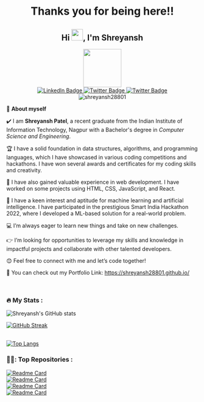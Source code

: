 <h1 align="center">Thanks you for being here!!</h1>
<h2 align="center">Hi <img src="https://media.giphy.com/media/hvRJCLFzcasrR4ia7z/giphy.gif" width="30px"/>, I'm Shreyansh</h1>

<div id="header" align="center">
  <img src="https://media.giphy.com/media/M9gbBd9nbDrOTu1Mqx/giphy.gif" width="100"/>
</div>
<div id="badges" align="center">
  <a href="https://www.linkedin.com/in/shreyansh-patel-01036a210/">
    <img src="https://img.shields.io/badge/LinkedIn-blue?style=for-the-badge&logo=linkedin&logoColor=white" alt="LinkedIn Badge"/>
  </a>
  <a href="mailto:shreyanshpatel282002@gmail.com">
    <img src="https://img.shields.io/badge/mail-red?style=for-the-badge&logo=gmail&logoColor=white" alt="Twitter Badge"/>
  </a>
  <a href="https://twitter.com/ShreyanshP61670">
    <img src="https://img.shields.io/badge/Twitter-blue?style=for-the-badge&logo=twitter&logoColor=white" alt="Twitter Badge"/>
  </a>
</div>
<div id="badges" align="center">
   <img src="https://komarev.com/ghpvc/?username=shreyansh28801&style=flat-square&color=green" alt="shreyansh28801" />
</div>







<!--ABOUT ME CODE-->
🌱 **About myself**<br>

✔️ I am **Shreyansh Patel**, a recent graduate from the Indian Institute of Information Technology, Nagpur with a Bachelor's degree in *Computer Science and Engineering*. <br>

🏆 I have a solid foundation in data structures, algorithms, and programming languages, which I have showcased in various coding competitions and hackathons. I have won several awards and certificates for my coding skills and creativity. <br>

🚀 I have also gained valuable experience in web development. I have worked on some projects using HTML, CSS, JavaScript, and React.<br>

🧠 I have a keen interest and aptitude for machine learning and artificial intelligence. I have participated in the prestigious Smart India Hackathon 2022, where I developed a ML-based solution for a real-world problem.<br>

💻 I’m always eager to learn new things and take on new challenges. <br>

👉 I’m looking for opportunities to leverage my skills and knowledge in impactful projects and collaborate with other talented developers. <br>

😊 Feel free to connect with me and let’s code together! <br>

🔗 You can check out my Portfolio Link: https://shreyansh28801.github.io/

<br>



### :fire: My Stats :

![Shreyansh's GitHub stats](https://github-readme-stats-sigma-five.vercel.app/api?username=shreyansh28801&show_icons=true&theme=radical)

[![GitHub Streak](http://github-readme-streak-stats.herokuapp.com?user=shreyansh28801&theme=dark&background=000000)](https://git.io/streak-stats)<br><br>

[![Top Langs](https://github-readme-stats-sigma-five.vercel.app/api/top-langs/?username=shreyansh28801&hide_progress=true)](https://github.com/shreyansh28801/github-readme-stats)


### 👨‍💻: Top Repositories :

[![Readme Card](https://github-readme-stats-sigma-five.vercel.app/api/pin/?username=shreyansh28801&repo=AICTE-Chatbot)](https://github.com/shreyansh28801/AICTE-Chatbot)<br>
[![Readme Card](https://github-readme-stats-sigma-five.vercel.app/api/pin/?username=shreyansh28801&repo=Student-Registration-System)](https://github.com/shreyansh28801/Student-Registration-System)<br>
[![Readme Card](https://github-readme-stats-sigma-five.vercel.app/api/pin/?username=shreyansh28801&repo=AddmisionPredictionModel)](https://github.com/shreyansh28801/AddmisionPredictionModel)<br>
[![Readme Card](https://github-readme-stats-sigma-five.vercel.app/api/pin/?username=shreyansh28801&repo=Playing-With-Graph-in-Physics)](https://github.com/shreyansh28801/Playing-With-Graph-in-Physics)
